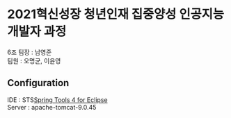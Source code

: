 # 2021혁신성장 청년인재 집중양성 인공지능 개발자 과정
6조 팀장 : 남영준  
팀원 : 오명균, 이윤영  

## Configuration
IDE : STS[Spring Tools 4 for Eclipse](4.1.1)  
Server : apache-tomcat-9.0.45  

